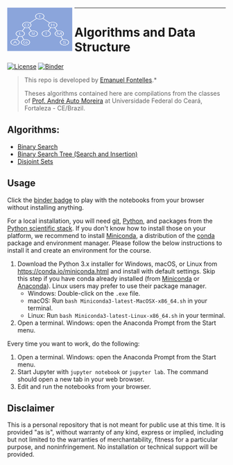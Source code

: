 <img src="./images/tree.png"
     width="150" height="100"
     style="float: left; margin-right: 5px;" />
***

# Algorithms and Data Structure
[![License](https://img.shields.io/badge/License-Apache%202.0-blue.svg)](https://opensource.org/licenses/Apache-2.0)
[![Binder](https://mybinder.org/badge.svg)]([![Binder](https://mybinder.org/badge.svg)](https://mybinder.org/v2/gh/EmanuelFontelles/algorithmDataStructure.git/master?filepath=index.ipynb))

[binder_lab]: https://mybinder.org/v2/gh/EmanuelFontelles/algorithmDataStructure.git/master?filepath=index.ipynb


> This repo is developed by [Emanuel Fontelles](https://github.com/emanuelfontelles).*
>
> Theses algorithms contained here are compilations from the classes of [Prof. André Auto Moreira](https://scholar.google.com/citations?user=Bnw-fLYAAAAJ&hl=pt-PT) at Universidade Federal do Ceará, Fortaleza - CE/Brazil.

## Algorithms:
* [Binary Search](./binarySearch.ipynb)
* [Binary Search Tree (Search and Insertion)](binarySearchTree.ipynb)
* [Disjoint Sets](disjointSet.ipynb)

## Usage

Click the [binder badge][binder_lab] to play with the notebooks from your
browser without installing anything.

For a local installation, you will need [git], [Python], and packages from the
[Python scientific stack][scipy]. If you don't know how to install those on
your platform, we recommend to install [Miniconda], a distribution of the
[conda] package and environment manager. Please follow the below instructions
to install it and create an environment for the course.

1. Download the Python 3.x installer for Windows, macOS, or Linux from
   <https://conda.io/miniconda.html> and install with default settings. Skip
   this step if you have conda already installed (from [Miniconda] or
   [Anaconda]). Linux users may prefer to use their package manager.
   * Windows: Double-click on the `.exe` file.
   * macOS: Run `bash Miniconda3-latest-MacOSX-x86_64.sh` in your terminal.
   * Linux: Run `bash Miniconda3-latest-Linux-x86_64.sh` in your terminal.
1. Open a terminal. Windows: open the Anaconda Prompt from the Start menu.

Every time you want to work, do the following:

1. Open a terminal. Windows: open the Anaconda Prompt from the Start menu.
1. Start Jupyter with `jupyter notebook` or `jupyter lab`. The command should
   open a new tab in your web browser.
1. Edit and run the notebooks from your browser.

[git]: https://git-scm.com
[python]: https://www.python.org
[scipy]: https://www.scipy.org
[anaconda]: https://anaconda.org
[miniconda]: https://conda.io/miniconda.html
[conda]: https://conda.io
[conda-forge]: https://conda-forge.org

## Disclaimer
This is a personal repository that is not meant for public use at this time. It is provided "as is", without warranty of any kind, express or implied, including but not limited to the warranties of merchantability, fitness for a particular purpose, and noninfringement. No installation or technical support will be provided.
